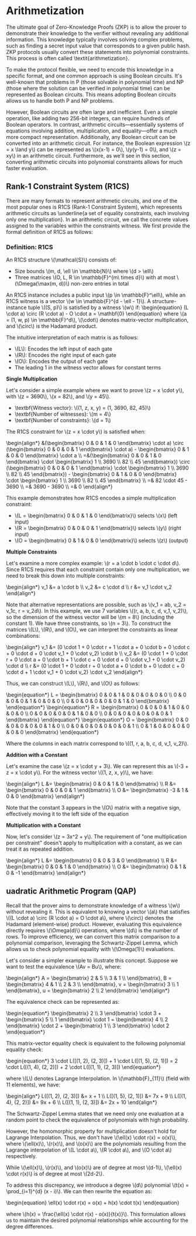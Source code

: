 # Arithmetization

The ultimate goal of Zero-Knowledge Proofs (ZKP) is to allow the prover to demonstrate their knowledge to the verifier without revealing any additional information. This knowledge typically involves solving complex problems, such as finding a secret input value that corresponds to a given public hash. ZKP protocols usually convert these statements into polynomial constraints. This process is often called \textit{arithmetization}.

To make the protocol flexible, we need to encode this knowledge in a specific format, and one common approach is using Boolean circuits. It's well-known that problems in P (those solvable in polynomial time) and NP (those where the solution can be verified in polynomial time) can be represented as Boolean circuits. This means adopting Boolean circuits allows us to handle both P and NP problems.

However, Boolean circuits are often large and inefficient. Even a simple operation, like adding two 256-bit integers, can require hundreds of Boolean operators. In contrast, arithmetic circuits—essentially systems of equations involving addition, multiplication, and equality—offer a much more compact representation. Additionally, any Boolean circuit can be converted into an arithmetic circuit. For instance, the Boolean expression \\(z = x \land y\\) can be represented as \\(x(x-1) = 0\\), \\(y(y-1) = 0\\), and \\(z = xy\\) in an arithmetic circuit. Furthermore, as we'll see in this section, converting arithmetic circuits into polynomial constraints allows for much faster evaluation.

## Rank-1 Constraint System (R1CS)

There are many formats to represent arithmetic circuits, and one of the most popular ones is R1CS (Rank-1 Constraint System), which represents arithmetic circuits as \underline{a set of equality constraints, each involving only one multiplication}. In an arithmetic circuit, we call the concrete values assigned to the variables within the constraints witness. We first provide the formal definition of R1CS as follows:

### Definition: R1CS

An R1CS structure \\(\mathcal{S}\\) consists of:

- Size bounds \\(m, d, \ell \in \mathbb{N}\\) where \\(d > \ell\\)
- Three matrices \\(O, L, R \in \mathbb{F}^{m\ times d}\\) with at most \\(\Omega(\max(m, d))\\) non-zero entries in total


An R1CS instance includes a public input \\(p \in \mathbb{F}^\ell\\), while an R1CS witness is a vector \\(w \in \mathbb{F}^{d - \ell - 1}\\).
A structure-instance tuple \\((S, p)\\) is satisfied by a witness \\(w\\) if:
\begin{equation}
(L \cdot a) \circ (R \cdot a) - O \cdot a = \mathbf{0}
\end{equation}
where \\(a = (1, w, p) \in \mathbb{F}^d\\), \\(\cdot\\) denotes matrix-vector multiplication, and \\(\circ\\) is the Hadamard product.

The intuitive interpretation of each matrix is as follows:


- \\(L\\): Encodes the left input of each gate
- \\(R\\): Encodes the right input of each gate
- \\(O\\): Encodes the output of each gate
- The leading 1 in the witness vector allows for constant terms


**Single Multiplication**

Let's consider a simple example where we want to prove \\(z = x \cdot y\\), with \\(z = 3690\\), \\(x = 82\\), and \\(y = 45\\).

- \textbf{Witness vector}: \\((1, z, x, y) = (1, 3690, 82, 45)\\)
- \textbf{Number of witnesses}: \\(m = 4\\)
- \textbf{Number of constraints}: \\(d = 1\\)


The R1CS constraint for \\(z = x \cdot y\\) is satisfied when:

\begin{align*}
&(\begin{bmatrix} 0 & 0 & 1 & 0 \end{bmatrix} \cdot a) \circ (\begin{bmatrix} 0 & 0 & 0 & 1 \end{bmatrix} \cdot a) - \begin{bmatrix} 0 & 1 & 0 & 0 \end{bmatrix} \cdot a \\\\
=&(\begin{bmatrix} 0 & 0 & 1 & 0 \end{bmatrix} \cdot \begin{bmatrix}
1 \\\\ 3690 \\\\ 82 \\\\ 45
\end{bmatrix}) \circ (\begin{bmatrix} 0 & 0 & 0 & 1 \end{bmatrix} \cdot \begin{bmatrix}
1 \\\\ 3690 \\\\ 82 \\\\ 45
\end{bmatrix}) - \begin{bmatrix} 0 & 1 & 0 & 0 \end{bmatrix} \cdot \begin{bmatrix}
1 \\\\ 3690 \\\\ 82 \\\\ 45
\end{bmatrix} \\\\
=& 82 \cdot 45 - 3690 \\\\
=& 3690 - 3690 \\\\
=& 0
\end{align*}

This example demonstrates how R1CS encodes a simple multiplication constraint:

- \\(L = \begin{bmatrix} 0 & 0 & 1 & 0 \end{bmatrix}\\) selects \\(x\\) (left input)
- \\(R = \begin{bmatrix} 0 & 0 & 0 & 1 \end{bmatrix}\\) selects \\(y\\) (right input)
- \\(O = \begin{bmatrix} 0 & 1 & 0 & 0 \end{bmatrix}\\) selects \\(z\\) (output)


**Multiple Constraints**

Let's examine a more complex example: \\(r = a \cdot b \cdot c \cdot d\\). Since R1CS requires that each constraint contain only one multiplication, we need to break this down into multiple constraints:

\begin{align*}
v_1 &= a \cdot b \\\\
v_2 &= c \cdot d \\\\
r &= v_1 \cdot v_2
\end{align*}

Note that alternative representations are possible, such as \\(v_1 = ab, v_2 = v_1c, r = v_2d\\). In this example, we use 7 variables \\((r, a, b, c, d, v_1, v_2)\\), so the dimension of the witness vector will be \\(m = 8\\) (including the constant 1). We have three constraints, so \\(n = 3\\).
To construct the matrices \\(L\\), \\(R\\), and \\(O\\), we can interpret the constraints as linear combinations:

\begin{align*}
v_1 &= (0 \cdot 1 + 0 \cdot r + 1 \cdot a + 0 \cdot b + 0 \cdot c + 0 \cdot d + 0 \cdot v_1 + 0 \cdot v_2) \cdot b \\\\
v_2 &= (0 \cdot 1 + 0 \cdot r + 0 \cdot a + 0 \cdot b + 1 \cdot c + 0 \cdot d + 0 \cdot v_1 + 0 \cdot v_2) \cdot d \\\\
r &= (0 \cdot 1 + 0 \cdot r + 0 \cdot a + 0 \cdot b + 0 \cdot c + 0 \cdot d + 1 \cdot v_1 + 0 \cdot v_2) \cdot v_2
\end{align*}

Thus, we can construct \\(L\\), \\(R\\), and \\(O\\) as follows:

\begin{equation*}
L = \begin{bmatrix}
0 & 0 & 1 & 0 & 0 & 0 & 0 & 0 \\\\
0 & 0 & 0 & 0 & 1 & 0 & 0 & 0 \\\\
0 & 0 & 0 & 0 & 0 & 0 & 1 & 0
\end{bmatrix}
\end{equation*}
\begin{equation*}
R = \begin{bmatrix}
0 & 0 & 0 & 1 & 0 & 0 & 0 & 0 \\\\
0 & 0 & 0 & 0 & 0 & 1 & 0 & 0 \\\\
0 & 0 & 0 & 0 & 0 & 0 & 0 & 1
\end{bmatrix}
\end{equation*}
\begin{equation*}
O = \begin{bmatrix}
0 & 0 & 0 & 0 & 0 & 0 & 1 & 0 \\\\
0 & 0 & 0 & 0 & 0 & 0 & 0 & 1 \\\\
0 & 1 & 0 & 0 & 0 & 0 & 0 & 0
\end{bmatrix}
\end{equation*}

Where the columns in each matrix correspond to \\((1, r, a, b, c, d, v_1, v_2)\\).

**Addition with a Constant**

Let's examine the case \\(z = x \cdot y + 3\\). We can represent this as \\(-3 + z = x \cdot y\\). For the witness vector \\((1, z, x, y)\\), we have:

\begin{align*}
L &= \begin{bmatrix}
0 & 0 & 1 & 0
\end{bmatrix} \\\\
R &= \begin{bmatrix}
0 & 0 & 0 & 1
\end{bmatrix} \\\\
O &= \begin{bmatrix}
-3 & 1 & 0 & 0
\end{bmatrix}
\end{align*}

Note that the constant 3 appears in the \\(O\\) matrix with a negative sign, effectively moving it to the left side of the equation

**Multiplication with a Constant**

Now, let's consider \\(z = 3x^2 + y\\). The requirement of "one multiplication per constraint" doesn't apply to multiplication with a constant, as we can treat it as repeated addition.

\begin{align*}
L &= \begin{bmatrix}
0 & 0 & 3 & 0
\end{bmatrix} \\\\
R &= \begin{bmatrix}
0 & 0 & 1 & 0
\end{bmatrix} \\\\
O &= \begin{bmatrix}
0 & 1 & 0 & -1
\end{bmatrix}
\end{align*}

## uadratic Arithmetic Program (QAP)

Recall that the prover aims to demonstrate knowledge of a witness \\(w\\) without revealing it. This is equivalent to knowing a vector \\(a\\) that satisfies \\((L \cdot a) \circ (R \cdot a) = O \cdot a\\), where \\(\circ\\) denotes the Hadamard (element-wise) product. However, evaluating this equivalence directly requires \\(\Omega(d)\\) operations, where \\(d\\) is the number of rows. To improve efficiency, we can convert this matrix comparison to a polynomial comparison, leveraging the Schwartz-Zippel Lemma, which allows us to check polynomial equality with \\(\Omega(1)\\) evaluations.

Let's consider a simpler example to illustrate this concept. Suppose we want to test the equivalence \\(Av = Bu\\), where:

\begin{align*}
A = \begin{bmatrix}
2 & 5 \\\\
3 & 1 \\\\
\end{bmatrix},
B = \begin{bmatrix}
4 & 1 \\\\
2 & 3 \\\\
\end{bmatrix},
v = \begin{bmatrix}
3 \\\\ 1
\end{bmatrix},
u = \begin{bmatrix}
2 \\\\ 2
\end{bmatrix}
\end{align*}

The equivalence check can be represented as:

\begin{equation*}
\begin{bmatrix}
2 \\\\ 3
\end{bmatrix} \cdot 3 + \begin{bmatrix}
5 \\\\ 1
\end{bmatrix} \cdot 1 = \begin{bmatrix}
4 \\\\ 2
\end{bmatrix} \cdot 2 + \begin{bmatrix}
1 \\\\ 3
\end{bmatrix} \cdot 2
\end{equation*}

This matrix-vector equality check is equivalent to the following polynomial equality check:

\begin{equation*}
3 \cdot L([(1, 2), (2, 3)]) + 1 \cdot L([(1, 5), (2, 1)]) = 2 \cdot L([(1, 4), (2, 2)]) + 2 \cdot L([(1, 1), (2, 3)])
\end{equation*}

where \\(L\\) denotes Lagrange Interpolation. In \\(\mathbb{F}_{11}\\) (field with 11 elements), we have:

\begin{align*}
L([(1, 2), (2, 3)]) &= x + 1 \\\\
L([(1, 5), (2, 1)]) &= 7x + 9 \\\\
L([(1, 4), (2, 2)]) &= 9x + 6 \\\\
L([(1, 1), (2, 3)]) &= 2x + 10
\end{align*}

The Schwartz-Zippel Lemma states that we need only one evaluation at a random point to check the equivalence of polynomials with high probability.

However, the homomorphic property for multiplication doesn't hold for Lagrange Interpolation. Thus, we don't have \\(\ell(x) \cdot r(x) = o(x)\\), where \\(\ell(x)\\), \\(r(x)\\), and \\(o(x)\\) are the polynomials resulting from the Lagrange interpolation of \\(L \cdot a\\), \\(R \cdot a\\), and \\(O \cdot a\\) respectively. 

While \\(\ell(x)\\), \\(r(x)\\), and \\(o(x)\\) are of degree at most \\(d-1\\), \\(\ell(x) \cdot r(x)\\) is of degree at most \\(2d-2\\).

To address this discrepancy, we introduce a degree \\(d\\) polynomial \\(t(x) = \prod_{i=1}^{d} (x - i)\\). We can then rewrite the equation as:

\begin{equation}
\ell(x) \cdot r(x) = o(x) + h(x) \cdot t(x)
\end{equation}

where \\(h(x) = \frac{\ell(x) \cdot r(x) - o(x)}{t(x)}\\). This formulation allows us to maintain the desired polynomial relationships while accounting for the degree differences.
